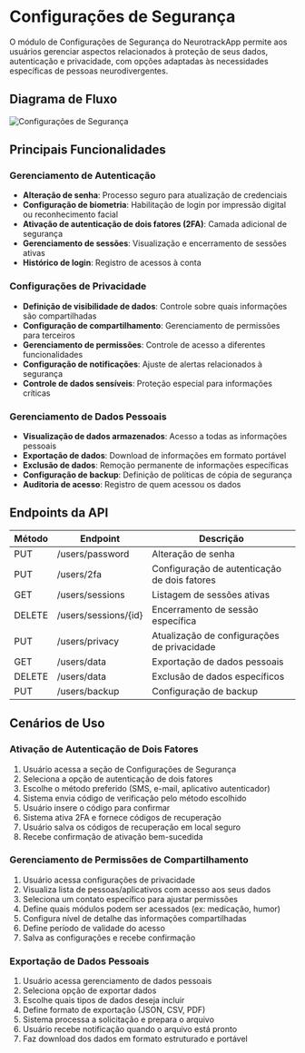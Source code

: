 # Configurações de Segurança

O módulo de Configurações de Segurança do NeurotrackApp permite aos usuários gerenciar aspectos relacionados à proteção de seus dados, autenticação e privacidade, com opções adaptadas às necessidades específicas de pessoas neurodivergentes.

## Diagrama de Fluxo

![Configurações de Segurança](../assets/images/configuracoes_seguranca_consolidado.png)

## Principais Funcionalidades

### Gerenciamento de Autenticação
- **Alteração de senha**: Processo seguro para atualização de credenciais
- **Configuração de biometria**: Habilitação de login por impressão digital ou reconhecimento facial
- **Ativação de autenticação de dois fatores (2FA)**: Camada adicional de segurança
- **Gerenciamento de sessões**: Visualização e encerramento de sessões ativas
- **Histórico de login**: Registro de acessos à conta

### Configurações de Privacidade
- **Definição de visibilidade de dados**: Controle sobre quais informações são compartilhadas
- **Configuração de compartilhamento**: Gerenciamento de permissões para terceiros
- **Gerenciamento de permissões**: Controle de acesso a diferentes funcionalidades
- **Configuração de notificações**: Ajuste de alertas relacionados à segurança
- **Controle de dados sensíveis**: Proteção especial para informações críticas

### Gerenciamento de Dados Pessoais
- **Visualização de dados armazenados**: Acesso a todas as informações pessoais
- **Exportação de dados**: Download de informações em formato portável
- **Exclusão de dados**: Remoção permanente de informações específicas
- **Configuração de backup**: Definição de políticas de cópia de segurança
- **Auditoria de acesso**: Registro de quem acessou os dados

## Endpoints da API

| Método | Endpoint | Descrição |
|--------|----------|-----------|
| PUT | /users/password | Alteração de senha |
| PUT | /users/2fa | Configuração de autenticação de dois fatores |
| GET | /users/sessions | Listagem de sessões ativas |
| DELETE | /users/sessions/{id} | Encerramento de sessão específica |
| PUT | /users/privacy | Atualização de configurações de privacidade |
| GET | /users/data | Exportação de dados pessoais |
| DELETE | /users/data | Exclusão de dados específicos |
| PUT | /users/backup | Configuração de backup |

## Cenários de Uso

### Ativação de Autenticação de Dois Fatores
1. Usuário acessa a seção de Configurações de Segurança
2. Seleciona a opção de autenticação de dois fatores
3. Escolhe o método preferido (SMS, e-mail, aplicativo autenticador)
4. Sistema envia código de verificação pelo método escolhido
5. Usuário insere o código para confirmar
6. Sistema ativa 2FA e fornece códigos de recuperação
7. Usuário salva os códigos de recuperação em local seguro
8. Recebe confirmação de ativação bem-sucedida

### Gerenciamento de Permissões de Compartilhamento
1. Usuário acessa configurações de privacidade
2. Visualiza lista de pessoas/aplicativos com acesso aos seus dados
3. Seleciona um contato específico para ajustar permissões
4. Define quais módulos podem ser acessados (ex: medicação, humor)
5. Configura nível de detalhe das informações compartilhadas
6. Define período de validade do acesso
7. Salva as configurações e recebe confirmação

### Exportação de Dados Pessoais
1. Usuário acessa gerenciamento de dados pessoais
2. Seleciona opção de exportar dados
3. Escolhe quais tipos de dados deseja incluir
4. Define formato de exportação (JSON, CSV, PDF)
5. Sistema processa a solicitação e prepara o arquivo
6. Usuário recebe notificação quando o arquivo está pronto
7. Faz download dos dados em formato estruturado e portável

